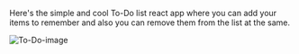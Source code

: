 Here's the simple and cool To-Do list react app where you can add your items to remember and also you can remove them from the list at the same.

![To-Do-image](https://user-images.githubusercontent.com/34795451/101139881-0dba2880-35c7-11eb-9010-1fae4e317f4b.PNG)
